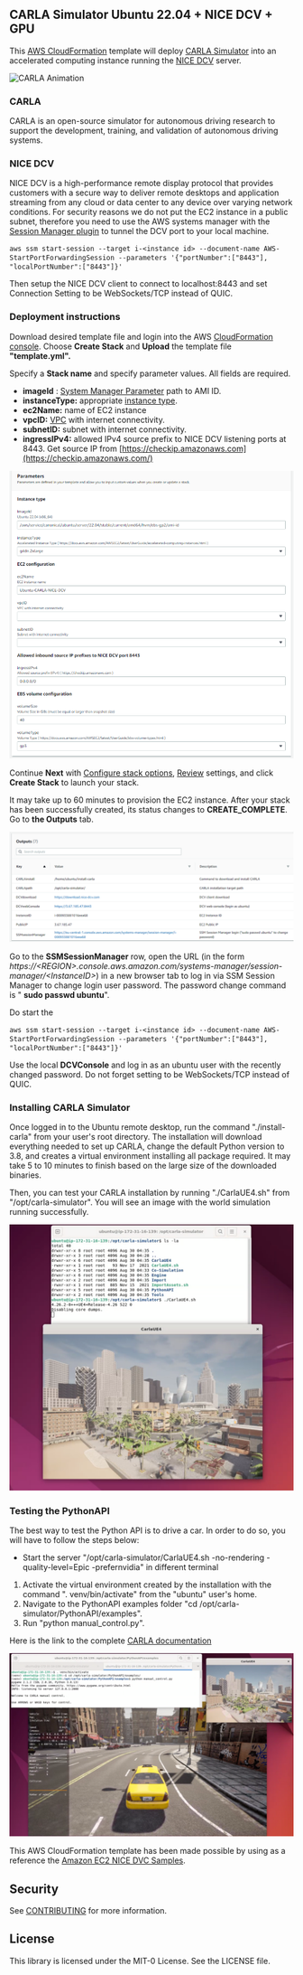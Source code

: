 ## CARLA Simulator Ubuntu 22.04 + NICE DCV + GPU

This [AWS CloudFormation](https://aws.amazon.com/cloudformation/) template will deploy [CARLA Simulator](https://carla.org/) into an accelerated computing instance running the [NICE DCV](https://aws.amazon.com/hpc/dcv/) server.

![CARLA Animation](/images/carla-ubuntu-2204.gif "CARLA Animation")

### CARLA

CARLA is an open-source simulator for autonomous driving research to support the development, training, and validation of autonomous driving systems.

### NICE DCV

NICE DCV is a high-performance remote display protocol that provides customers with a secure way to deliver remote desktops and application streaming from any cloud or data center to any device over varying network conditions.
For security reasons we do not put the EC2 instance in a public subnet, therefore you need to use the AWS systems manager with the [Session Manager plugin](https://docs.aws.amazon.com/systems-manager/latest/userguide/install-plugin-debian-and-ubuntu.html) to tunnel the DCV port to your local machine.
```
aws ssm start-session --target i-<instance id> --document-name AWS-StartPortForwardingSession --parameters '{"portNumber":["8443"], "localPortNumber":["8443"]}'
```
Then setup the NICE DCV client to connect to localhost:8443 and set Connection Setting to be WebSockets/TCP instead of QUIC.


### Deployment instructions

Download desired template file and login into the AWS [CloudFormation console](https://console.aws.amazon.com/cloudformation/home#/stacks/create/template). Choose **Create Stack** and **Upload** the template file **"template.yml".**

Specify a **Stack name** and specify parameter values. All fields are required.

- **imageId** : [System Manager Parameter](https://aws.amazon.com/blogs/compute/using-system-manager-parameter-as-an-alias-for-ami-id/) path to AMI ID.
- **instanceType:** appropriate [instance type](https://docs.aws.amazon.com/AWSEC2/latest/UserGuide/instance-types.html).
- **ec2Name:** name of EC2 instance
- **vpcID:** [VPC](https://docs.aws.amazon.com/vpc/latest/userguide/what-is-amazon-vpc.html) with internet connectivity.
- **subnetID:** subnet with internet connectivity.
- **ingressIPv4:** allowed IPv4 source prefix to NICE DCV listening ports at 8443. Get source IP from [https://checkip.amazonaws.com](https://checkip.amazonaws.com/)

![CloudFormation parameters](/images/cloudformation-parameters.png "Parameters")

Continue **Next** with [Configure stack options](https://docs.aws.amazon.com/AWSCloudFormation/latest/UserGuide/cfn-console-add-tags.html), [Review](https://docs.aws.amazon.com/AWSCloudFormation/latest/UserGuide/cfn-using-console-create-stack-review.html) settings, and click **Create Stack** to launch your stack.

It may take up to 60 minutes to provision the EC2 instance. After your stack has been successfully created, its status changes to **CREATE\_COMPLETE**. Go to **the Outputs** tab.

![CloudFormation outputs](/images/cloudformation-outputs.png "Outputs")

Go to the **SSMSessionManager** row, open the URL (in the form _https://\<REGION\>.console.aws.amazon.com/systems-manager/session-manager/\<InstanceID\>_) in a new browser tab to log in via SSM Session Manager to change login user password. The password change command is " **sudo passwd ubuntu**".

Do start the
```
aws ssm start-session --target i-<instance id> --document-name AWS-StartPortForwardingSession --parameters '{"portNumber":["8443"], "localPortNumber":["8443"]}'
```
Use the local **DCVConsole** and log in as an ubuntu user with the recently changed password. Do not forget setting to be WebSockets/TCP instead of QUIC.

### Installing CARLA Simulator

Once logged in to the Ubuntu remote desktop, run the command "./install-carla" from your user's root directory. The installation will download everything needed to set up CARLA, change the default Python version to 3.8, and creates a virtual environment installing all package required. It may take 5 to 10 minutes to finish based on the large size of the downloaded binaries.

Then, you can test your CARLA installation by running "./CarlaUE4.sh" from "/opt/carla-simulator". You will see an image with the world simulation running successfully.

![CARLA Running](/images/carla-running.png "CARLA Running")

### Testing the PythonAPI

The best way to test the Python API is to drive a car. In order to do so, you will have to follow the steps below:

- Start the server "/opt/carla-simulator/CarlaUE4.sh -no-rendering -quality-level=Epic -prefernvidia" in different terminal

1. Activate the virtual environment created by the installation with the command ". venv/bin/activate" from the "ubuntu" user's home.
2. Navigate to the PythonAPI examples folder "cd /opt/carla-simulator/PythonAPI/examples".
3. Run "python manual\_control.py".

Here is the link to the complete [CARLA documentation](https://carla.readthedocs.io/en/0.9.13/)

![CARLA PythonAPI](/images/carla-manual-conrtrol.png "CARLA PythonAPI")

This AWS CloudFormation template has been made possible by using as a reference the [Amazon EC2 NICE DVC Samples](https://github.com/aws-samples/amazon-ec2-nice-dcv-samples).

## Security

See [CONTRIBUTING](CONTRIBUTING.md#security-issue-notifications) for more information.

## License

This library is licensed under the MIT-0 License. See the LICENSE file.

